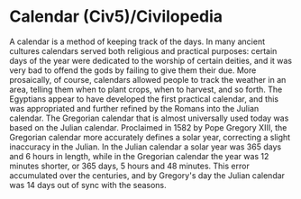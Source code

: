 # Calendar (Civ5)/Civilopedia

A calendar is a method of keeping track of the days. In many ancient cultures calendars served both religious and practical purposes: certain days of the year were dedicated to the worship of certain deities, and it was very bad to offend the gods by failing to give them their due. More prosaically, of course, calendars allowed people to track the weather in an area, telling them when to plant crops, when to harvest, and so forth.
The Egyptians appear to have developed the first practical calendar, and this was appropriated and further refined by the Romans into the Julian calendar. The Gregorian calendar that is almost universally used today was based on the Julian calendar. Proclaimed in 1582 by Pope Gregory XIII, the Gregorian calendar more accurately defines a solar year, correcting a slight inaccuracy in the Julian. In the Julian calendar a solar year was 365 days and 6 hours in length, while in the Gregorian calendar the year was 12 minutes shorter, or 365 days, 5 hours and 48 minutes. This error accumulated over the centuries, and by Gregory's day the Julian calendar was 14 days out of sync with the seasons.